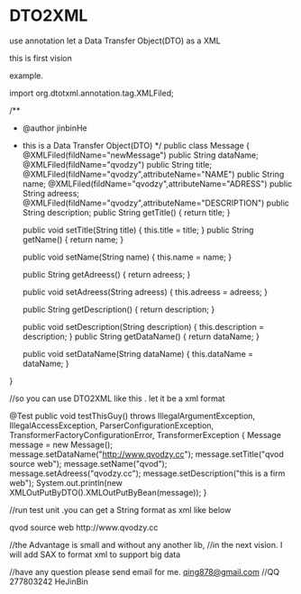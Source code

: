 DTO2XML
=======

use annotation let a Data Transfer Object(DTO) as a XML


this is first vision

example. 


import org.dtotxml.annotation.tag.XMLFiled;

/**
 * @author jinbinHe
 * this is a Data Transfer Object(DTO)
 */
public class Message {
  @XMLFiled(fildName="newMessage")
	public String dataName;
	@XMLFiled(fildName="qvodzy")
	public String title;
	@XMLFiled(fildName="qvodzy",attributeName="NAME")
	public String name;
	@XMLFiled(fildName="qvodzy",attributeName="ADRESS")
	public String adreess;
	@XMLFiled(fildName="qvodzy",attributeName="DESCRIPTION")
	public String description;
	public String getTitle() {
		return title;
	}

	public void setTitle(String title) {
		this.title = title;
	}
	public String getName() {
		return name;
	}

	public void setName(String name) {
		this.name = name;
	}

	public String getAdreess() {
		return adreess;
	}

	public void setAdreess(String adreess) {
		this.adreess = adreess;
	}

	public String getDescription() {
		return description;
	}

	public void setDescription(String description) {
		this.description = description;
	}
	public String getDataName() {
		return dataName;
	}

	public void setDataName(String dataName) {
		this.dataName = dataName;
	}


}


//so you can use DTO2XML like this . let it be a xml format

  @Test
	public void testThisGuy() throws IllegalArgumentException,
			IllegalAccessException, ParserConfigurationException, TransformerFactoryConfigurationError, TransformerException {
		Message message = new Message();
		message.setDataName("http://www.qvodzy.cc");
		message.setTitle("qvod source web");
		message.setName("qvod");
		message.setAdreess("qvodzy.cc");
		message.setDescription("this is a firm web");
		System.out.println(new XMLOutPutByDTO().XMLOutPutByBean(message));
	}

//run test unit .you can get a String format as xml like below

<?xml version="1.0" encoding="UTF-8" standalone="no"?>
<message>
<qvodzy ADRESS="qvodzy.cc" DESCRIPTION="this is a firm web" NAME="qvod">qvod source web</qvodzy>
<newMessage>http://www.qvodzy.cc</newMessage>
</message>

//the Advantage is small and without any another lib,
//in the next vision. I will add SAX to format xml to support big data 

//have  any question please send email for me. qing878@gmail.com
//QQ 277803242 HeJinBin

